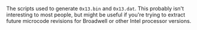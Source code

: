 The scripts used to generate `0x13.bin` and `0x13.dat`. This probably isn't 
interesting to most people, but might be useful if you're trying to extract 
future microcode revisions for Broadwell or other Intel processor versions.
